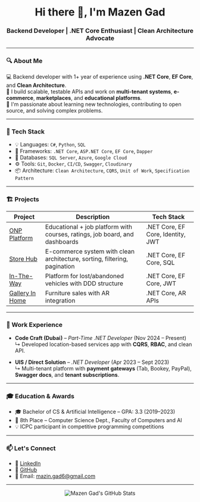 <h1 align="center">Hi there 👋, I'm Mazen Gad</h1>
<h3 align="center">Backend Developer | .NET Core Enthusiast | Clean Architecture Advocate</h3>

---

### 🔍 About Me

💻 Backend developer with 1+ year of experience using **.NET Core**, **EF Core**, and **Clean Architecture**.  
🚀 I build scalable, testable APIs and work on **multi-tenant systems**, **e-commerce**, **marketplaces**, and **educational platforms**.  
🧠 I'm passionate about learning new technologies, contributing to open source, and solving complex problems.  

---

### 🧰 Tech Stack

- 💡 Languages: `C#`, `Python`, `SQL`
- 🔧 Frameworks: `.NET Core`, `ASP.NET Core`, `EF Core`, `Dapper`
- 💾 Databases: `SQL Server`, `Azure`, `Google Cloud`
- ⚙️ Tools: `Git`, `Docker`, `CI/CD`, `Swagger`, `Cloudinary`
- 📦 Architecture: `Clean Architecture`, `CQRS`, `Unit of Work`, `Specification Pattern`

---

### 🏗️ Projects

| Project | Description | Tech Stack |
|--------|-------------|------------|
| [ONP Platform](https://github.com/MazenGad/ONP) | Educational + job platform with courses, ratings, job board, and dashboards | .NET Core, EF Core, Identity, JWT |
| [Store Hub](https://github.com/MazenGad/StoreHub) | E-commerce system with clean architecture, sorting, filtering, pagination | .NET Core, EF Core, SQL |
| [In-The-Way](https://github.com/MazenGad/In-The-Way) | Platform for lost/abandoned vehicles with DDD structure | .NET Core, EF Core, JWT |
| [Gallery In Home](https://github.com/Ahmedhamza1232001/GalleryInHome-Backend) | Furniture sales with AR integration | .NET Core, AR APIs |

---

### 🏢 Work Experience

- **Code Craft (Dubai)** – *Part-Time .NET Developer* (Nov 2024 – Present)  
  ↳ Developed location-based services app with **CQRS**, **RBAC**, and clean API.

- **UIS / Direct Solution** – *.NET Developer* (Apr 2023 – Sept 2023)  
  ↳ Multi-tenant platform with **payment gateways** (Tab, Bookey, PayPal), **Swagger docs**, and **tenant subscriptions**.

---

### 🎓 Education & Awards

- 🎓 Bachelor of CS & Artificial Intelligence – GPA: 3.3 (2019–2023)  
- 🥇 8th Place – Computer Science Dept., Faculty of Computers and AI  
- 💡 ICPC participant in competitive programming competitions

---

### 📫 Let's Connect

- 🔗 [LinkedIn](https://www.linkedin.com/in/mazengad/)
- 🐙 [GitHub](https://github.com/MazenGad)
- 📧 Email: mazin.gad6@gmail.com

---

<!-- Optional: GitHub Stats -->
<p align="center">
  <img src="https://github-readme-stats.vercel.app/api?username=MazenGad&show_icons=true&theme=radical" alt="Mazen Gad's GitHub Stats"/>
</p>
